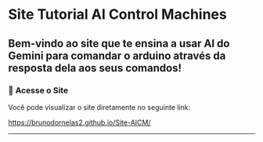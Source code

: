 # Site Tutorial AI Control Machines

Bem-vindo ao site que te ensina a usar AI do Gemini para comandar o arduino através da resposta dela aos seus comandos!
---

### 🚀 **Acesse o Site**

Você pode visualizar o site diretamente no seguinte link:

https://brunodornelas2.github.io/Site-AICM/

---
